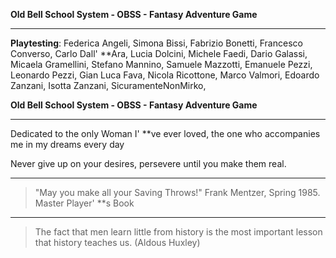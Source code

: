 **Old Bell School System - OBSS - Fantasy Adventure Game**

---

**Playtesting**: Federica Angeli, Simona Bissi, Fabrizio Bonetti, Francesco Converso, Carlo Dall' \*\*Ara, Lucia Dolcini, Michele Faedi, Dario Galassi, Micaela Gramellini, Stefano Mannino, Samuele Mazzotti, Emanuele Pezzi, Leonardo Pezzi, Gian Luca Fava, Nicola Ricottone, Marco Valmori, Edoardo Zanzani, Isotta Zanzani, SicuramenteNonMirko,

**Old Bell School System - OBSS - Fantasy Adventure Game**

---

Dedicated to the only Woman I' \*\*ve ever loved, the one who accompanies me in my dreams every day

Never give up on your desires, persevere until you make them real.

---

> "May you make all your Saving Throws!" Frank Mentzer, Spring 1985. Master Player' \*\*s Book

---

> The fact that men learn little from history is the most important lesson that history teaches us. (Aldous Huxley)